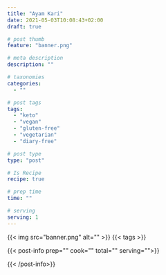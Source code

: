 ```yaml
---
title: "Ayam Kari"
date: 2021-05-03T10:08:43+02:00
draft: true

# post thumb
feature: "banner.png"

# meta description
description: ""

# taxonomies
categories:
  - ""

# post tags
tags:
  - "keto"
  - "vegan"
  - "gluten-free"
  - "vegetarian"
  - "diary-free"

# post type
type: "post"

# Is Recipe
recipe: true

# prep time
time: ""

# serving
serving: 1
---
```


{{< img src="banner.png" alt="" >}}
{{< tags >}}

{{< post-info prep="" cook="" total="" serving="">}}

{{< /post-info>}}